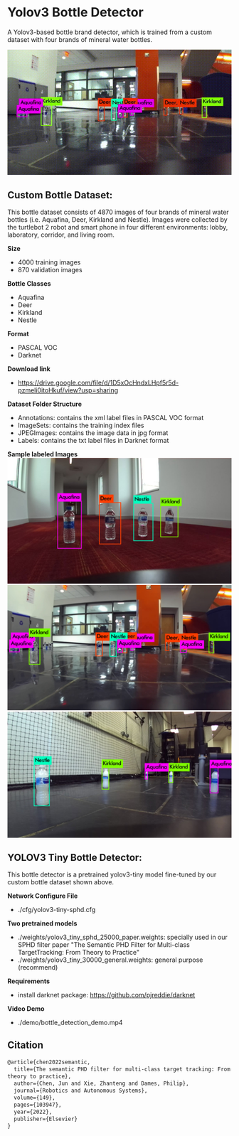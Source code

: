 # Yolov3 Bottle Detector
A Yolov3-based bottle brand detector, which is trained from a custom dataset with four brands of mineral water bottles.

![bottle_detection_demo](demo/bottle_detection_demo.gif "bottle_detection_demo") 

## Custom Bottle Dataset:
This bottle dataset consists of 4870 images of four brands of mineral water bottles (i.e. Aquafina, Deer, Kirkland and Nestle). Images were collected by the turtlebot 2 robot and smart phone in four different environments: lobby, laboratory, corridor, and living room. 

**Size** 
* 4000 training images
* 870 validation images

**Bottle Classes**
* Aquafina
* Deer
* Kirkland
* Nestle

**Format**
* PASCAL VOC
* Darknet

**Download link**
* https://drive.google.com/file/d/1D5xOcHndxLHpf5r5d-pzmeli0itoHkuf/view?usp=sharing  

**Dataset Folder Structure**
* Annotations: contains the xml label files in PASCAL VOC format
* ImageSets: contains the training index files 
* JPEGImages: contains the image data in jpg format
* Labels: contains the txt label files in Darknet format

**Sample labeled Images**
![pv_corridor](demo/pv_corridor.jpg "pv_corridor") ![lobby](demo/lobby.png "lobby") ![lab126](demo/lab126.jpg "lab126") 

## YOLOV3 Tiny Bottle Detector:
This bottle detector is a pretrained yolov3-tiny model fine-tuned by our custom bottle dataset shown above. 

**Network Configure File**
* ./cfg/yolov3-tiny-sphd.cfg

**Two pretrained models**
* ./weights/yolov3_tiny_sphd_25000_paper.weights: specially used in our SPHD filter paper "The Semantic PHD Filter for Multi-class TargetTracking: From Theory to Practice"
* ./weights/yolov3_tiny_30000_general.weights: general purpose (recommend)

**Requirements**
* install darknet package: https://github.com/pjreddie/darknet  

**Video Demo**
* ./demo/bottle_detection_demo.mp4

## Citation
```
@article{chen2022semantic,
  title={The semantic PHD filter for multi-class target tracking: From theory to practice},
  author={Chen, Jun and Xie, Zhanteng and Dames, Philip},
  journal={Robotics and Autonomous Systems},
  volume={149},
  pages={103947},
  year={2022},
  publisher={Elsevier}
}

```
